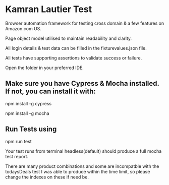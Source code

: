 # Kamran Lautier Test

Browser automation framework for testing cross domain & a few features on Amazon.com US.


Page object model utilised to maintain readability and clarity.

All login details & test data can be filled in the fixturevalues.json file.

All tests have supporting assertions to validate success or failure.


Open the folder in your preferred IDE.

## Make sure you have Cypress & Mocha installed. If not, you can install it with:

npm install -g cypress

npm install -g mocha
## Run Tests using

npm run test

Your test runs from terminal headless(default) should produce a full mocha test report. 

There are many product combinations and some are incompatble with the todaysDeals test I was able to produce within the time limit, so please change the indexes on these if need be.
